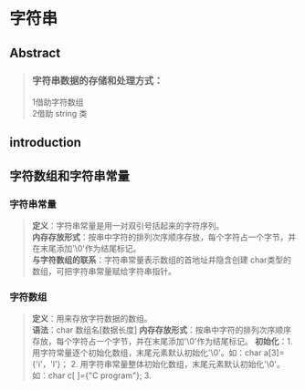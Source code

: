 # 字符串  
## Abstract  
>### 字符串数据的存储和处理方式：  
>1借助字符数组  
>2借助 string 类  

## introduction   
## 字符数组和字符串常量  
### 字符串常量  
  >**定义**：字符串常量是用一对双引号括起来的字符序列。    
  >**内存存放形式**：按串中字符的排列次序顺序存放，每个字符占一个字节，并在末尾添加'\0'作为结尾标记。  
  >**与字符数组的联系**：字符串常量表示数组的首地址并隐含创建 char类型的数组，可把字符串常量赋给字符串指针。  

### 字符数组  
  >**定义**：用来存放字符数据的数组。  
  >**语法**：char 数组名[数据长度]
  >**内存存放形式**：按串中字符的排列次序顺序存放，每个字符占一个字节，并在末尾添加'\0'作为结尾标记。
  >**初始化**：1. 用字符常量逐个初始化数组，末尾元素默认初始化'\0'。如：char a[3]={'i'，'l'}；
               2. 用字符串常量整体初始化数组，末尾元素默认初始化'\0'。如：char c[ ]={"C program"};
               3. 
